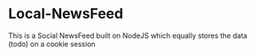 # Local-NewsFeed
This is a Social NewsFeed built on NodeJS which equally stores the data (todo) on a cookie session

